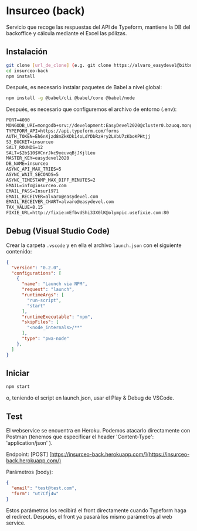 # Insurceo (back)

Servicio que recoge las respuestas del API de Typeform, mantiene la DB del backoffice y cálcula mediante el Excel las pólizas.

## Instalación

```bash
git clone [url_de_clone] (e.g. git clone https://alvaro_easydevel@bitbucket.org/easydevel/insurceo-back.git])
cd insurceo-back
npm install 
```

Después, es necesario instalar paquetes de Babel a nivel global:

```bash
npm install -g @babel/cli @babel/core @babel/node
```

Después, es necesario que configuremos el archivo de entorno (.env):

```html
PORT=4000
MONGODB_URI=mongodb+srv://development:EasyDevel2020@cluster0.bzuoq.mongodb.net/insurceo?retryWrites=true&w=majority
TYPEFORM_API=https://api.typeform.com/forms
AUTH_TOKEN=Eh6nXjzd8mZkKDk14oLdYDbRzHry2LVbU7zKboKPHtjj
S3_BUCKET=insurceo
SALT_ROUNDS=12
SALT=$2b$10$VCnrJkc9yeuvqBjJKjlLeu
MASTER_KEY=easydevel2020
DB_NAME=insurceo
ASYNC_API_MAX_TRIES=5
ASYNC_WAIT_SECONDS=5
ASYNC_TIMESTAMP_MAX_DIFF_MINUTES=2
EMAIL=info@insurceo.com
EMAIL_PASS=Insur1971
EMAIL_RECEIVER=alvaro@easydevel.com
EMAIL_RECEIVER_CHART=alvaro@easydevel.com
TAX_VALUE=8.15
FIXIE_URL=http://fixie:mEfbvdShi33X0lK@olympic.usefixie.com:80
```

## Debug (Visual Studio Code)

Crear la carpeta `.vscode` y en ella el archivo `launch.json` con el siguiente contenido:

```json
{
  "version": "0.2.0",
  "configurations": [
    {
      "name": "Launch via NPM",
      "request": "launch",
      "runtimeArgs": [
        "run-script",
        "start"
      ],
      "runtimeExecutable": "npm",
      "skipFiles": [
        "<node_internals>/**"
      ],
      "type": "pwa-node"
    },
  ]
}
```

## Iniciar

```bash
npm start
```

o, teniendo el script en launch.json, usar el Play & Debug de VSCode.

## Test

El webservice se encuentra en Heroku. Podemos atacarlo directamente con Postman (tenemos que especificar el header 'Content-Type': 'application/json' ). 

Endpoint: \[POST\] [https://insurceo-back.herokuapp.com/](https://insurceo-back.herokuapp.com/)

Parámetros (body): 
```json
{
  "email": "test@test.com",
  "form": "ut7Cfj4w"
}
```

Estos parámetros los recibirá el front directamente cuando Typeform haga el redirect. Después, el front ya pasará los mismo parámetros al web service.
